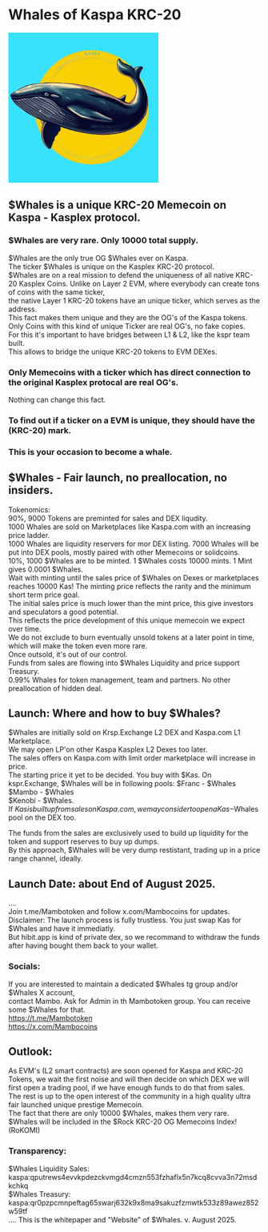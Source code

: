 # Whales of Kaspa KRC-20
<img src="https://raw.githubusercontent.com/Mambo-Token/MamboLaunchPad/refs/heads/main/logos/Whales-Logo.jpg" width="300" height="300">

## $Whales is a unique KRC-20 Memecoin on Kaspa - Kasplex protocol.  
### $Whales are very rare. Only 10000 total supply.  
$Whales are the only true OG $Whales ever on Kaspa.  
The ticker $Whales is unique on the Kasplex KRC-20 protocol.  
$Whales are on a real mission to defend the uniqueness of all native KRC-20 Kasplex Coins.
Unlike on Layer 2 EVM, where everybody can create tons of coins with the same ticker,  
the native Layer 1 KRC-20 tokens have an unique ticker, which serves as the address.  
This fact makes them unique and they are the OG's of the Kaspa tokens.  
Only Coins with this kind of unique Ticker are real OG's, no fake copies.  
For this it's important to have bridges between L1 & L2, like the kspr team built.  
This allows to bridge the unique KRC-20 tokens to EVM DEXes.  
### Only Memecoins with a ticker which has direct connection to the original Kasplex protocal are real OG's.  
Nothing can change this fact.  
### To find out if a ticker on a EVM is unique, they should have the (KRC-20) mark.  

### This is your occasion to become a whale.  

## $Whales - Fair launch, no preallocation, no insiders.  
Tokenomics:  
90%, 9000 Tokens are preminted for sales and DEX liqudity.  
1000 Whales are sold on Marketplaces like Kaspa.com with an increasing price ladder.  
1000 Whales are liquidity reservers for mor DEX listing.
7000 Whales will be put into DEX pools, mostly paired with other Memecoins or solidcoins.  
10%, 1000 $Whales are to be minted. 1 $Whales costs 10000 mints. 1 Mint gives 0.0001 $Whales.  
Wait with minting until the sales price of $Whales on Dexes or marketplaces reaches 10000 Kas! 
The minting price reflects the rarity and the minimum short term price goal.  
The initial sales price is much lower than the mint price, this give investors and speculators a good potential.  
This reflects the price development of this unique memecoin we expect over time.  
We do not exclude to burn eventually unsold tokens at a later point in time, which will make the token even more rare.  
Once outsold, it's out of our control.  
Funds from sales are flowing into $Whales Liquidity and price support Treasury.  
0.99% Whales for token management, team and partners. No other preallocation of hidden deal.  

## Launch: Where and how to buy $Whales?  
$Whales are initially sold on Krsp.Exchange L2 DEX and Kaspa.com L1 Marketplace.  
We may open LP'on other Kaspa Kasplex L2 Dexes too later.  
The sales offers on Kaspa.com with limit order marketplace will increase in price.  
The starting price it yet to be decided. You buy with $Kas.
On kspr.Exchange, $Whales will be in following pools:
$Franc - $Whales  
$Mambo - $Whales  
$Kenobi - $Whales.  
If $Kas is built up from sales on Kaspa.com, we may consider to open a Kas-$Whales pool on the DEX too.  

The funds from the sales are exclusively used to build up liquidity for the token and support reserves to buy up dumps.  
By this approach, $Whales will be very dump restistant, trading up in a price range channel, ideally.  

## Launch Date: about End of August 2025.  
....  
Join t.me/Mambotoken  and follow x.com/Mambocoins for updates.  
Disclaimer: The launch process is fully trustless. You just swap Kas for $Whales and have it immediatly.  
But hibit.app is kind of private dex, so we recommand to withdraw the funds after having bought them back to your wallet.  

### Socials:  
If you are interested to maintain a dedicated $Whales tg group and/or $Whales X account,  
contact Mambo. Ask for Admin in th Mambotoken group. You can receive some $Whales for that.  
https://t.me/Mambotoken  
https://x.com/Mambocoins  

## Outlook:  
As EVM's (L2 smart contracts) are soon opened for Kaspa and KRC-20 Tokens, we wait the first noise and will then decide on which DEX we will first open a trading pool, if we have enough funds to do that from sales.  
The rest is up to the open interest of the community in a high quality ultra fair launched unique prestige Memecoin.  
The fact that there are only 10000 $Whales, makes them very rare.  
$Whales will be included in the $Rock KRC-20 OG Memecoins Index! (RoKOMI)  

### Transparency:  
$Whales Liquidity Sales: kaspa:qputrews4evvkpdezckvmgd4cmzn553fzhaflx5n7kcq8cvva3n72msdkchkq   
$Whales Treasury: kaspa:qr0pzpcmnpeftag65swarj632k9x8ma9sakuzfzmwtk533z89awez852w59tf  
....
This is the whitepaper and "Website" of $Whales.  v. August 2025.
